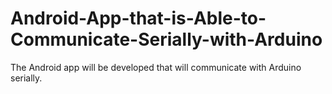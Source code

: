 # Android-App-that-is-Able-to-Communicate-Serially-with-Arduino
The Android app will be developed that will communicate with Arduino serially.
